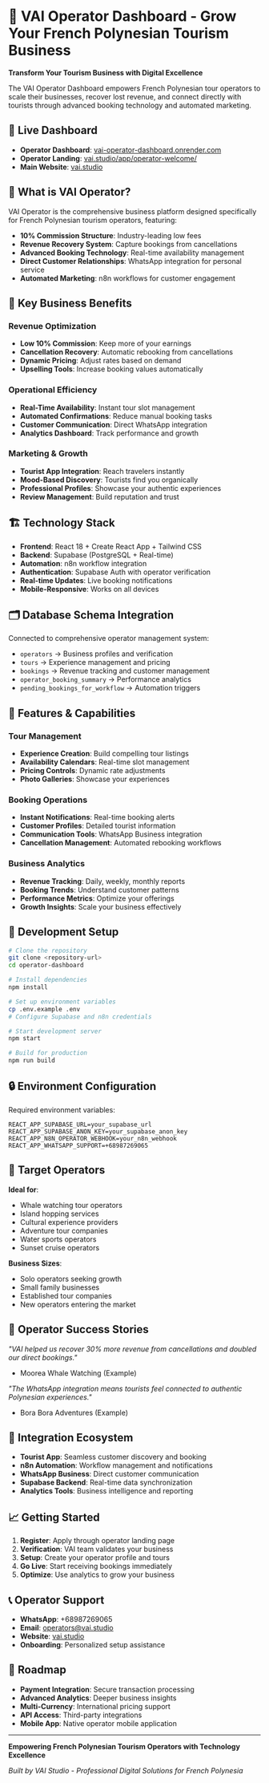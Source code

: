# 🚤 VAI Operator Dashboard - Grow Your French Polynesian Tourism Business

**Transform Your Tourism Business with Digital Excellence**

The VAI Operator Dashboard empowers French Polynesian tour operators to scale their businesses, recover lost revenue, and connect directly with tourists through advanced booking technology and automated marketing.

## 🌊 Live Dashboard
- **Operator Dashboard**: [vai-operator-dashboard.onrender.com](https://vai-operator-dashboard.onrender.com)
- **Operator Landing**: [vai.studio/app/operator-welcome/](https://vai.studio/app/operator-welcome/)
- **Main Website**: [vai.studio](https://vai.studio)

## 💼 What is VAI Operator?

VAI Operator is the comprehensive business platform designed specifically for French Polynesian tourism operators, featuring:

- **10% Commission Structure**: Industry-leading low fees
- **Revenue Recovery System**: Capture bookings from cancellations
- **Advanced Booking Technology**: Real-time availability management
- **Direct Customer Relationships**: WhatsApp integration for personal service
- **Automated Marketing**: n8n workflows for customer engagement

## 🚀 Key Business Benefits

### Revenue Optimization
- **Low 10% Commission**: Keep more of your earnings
- **Cancellation Recovery**: Automatic rebooking from cancellations
- **Dynamic Pricing**: Adjust rates based on demand
- **Upselling Tools**: Increase booking values automatically

### Operational Efficiency
- **Real-Time Availability**: Instant tour slot management
- **Automated Confirmations**: Reduce manual booking tasks
- **Customer Communication**: Direct WhatsApp integration
- **Analytics Dashboard**: Track performance and growth

### Marketing & Growth
- **Tourist App Integration**: Reach travelers instantly
- **Mood-Based Discovery**: Tourists find you organically
- **Professional Profiles**: Showcase your authentic experiences
- **Review Management**: Build reputation and trust

## 🏗️ Technology Stack

- **Frontend**: React 18 + Create React App + Tailwind CSS
- **Backend**: Supabase (PostgreSQL + Real-time)
- **Automation**: n8n workflow integration
- **Authentication**: Supabase Auth with operator verification
- **Real-time Updates**: Live booking notifications
- **Mobile-Responsive**: Works on all devices

## 🗂️ Database Schema Integration

Connected to comprehensive operator management system:
- `operators` → Business profiles and verification
- `tours` → Experience management and pricing
- `bookings` → Revenue tracking and customer management
- `operator_booking_summary` → Performance analytics
- `pending_bookings_for_workflow` → Automation triggers

## 🔧 Features & Capabilities

### Tour Management
- **Experience Creation**: Build compelling tour listings
- **Availability Calendars**: Real-time slot management
- **Pricing Controls**: Dynamic rate adjustments
- **Photo Galleries**: Showcase your experiences

### Booking Operations
- **Instant Notifications**: Real-time booking alerts
- **Customer Profiles**: Detailed tourist information
- **Communication Tools**: WhatsApp Business integration
- **Cancellation Management**: Automated rebooking workflows

### Business Analytics
- **Revenue Tracking**: Daily, weekly, monthly reports
- **Booking Trends**: Understand customer patterns
- **Performance Metrics**: Optimize your offerings
- **Growth Insights**: Scale your business effectively

## 📱 Development Setup

```bash
# Clone the repository
git clone <repository-url>
cd operator-dashboard

# Install dependencies
npm install

# Set up environment variables
cp .env.example .env
# Configure Supabase and n8n credentials

# Start development server
npm start

# Build for production
npm run build
```

## 🔒 Environment Configuration

Required environment variables:
```
REACT_APP_SUPABASE_URL=your_supabase_url
REACT_APP_SUPABASE_ANON_KEY=your_supabase_anon_key
REACT_APP_N8N_OPERATOR_WEBHOOK=your_n8n_webhook
REACT_APP_WHATSAPP_SUPPORT=+68987269065
```

## 🎯 Target Operators

**Ideal for**:
- Whale watching tour operators
- Island hopping services
- Cultural experience providers
- Adventure tour companies
- Water sports operators
- Sunset cruise operators

**Business Sizes**:
- Solo operators seeking growth
- Small family businesses
- Established tour companies
- New operators entering the market

## 🌺 Operator Success Stories

*"VAI helped us recover 30% more revenue from cancellations and doubled our direct bookings."*
- Moorea Whale Watching (Example)

*"The WhatsApp integration means tourists feel connected to authentic Polynesian experiences."*
- Bora Bora Adventures (Example)

## 🔄 Integration Ecosystem

- **Tourist App**: Seamless customer discovery and booking
- **n8n Automation**: Workflow management and notifications
- **WhatsApp Business**: Direct customer communication
- **Supabase Backend**: Real-time data synchronization
- **Analytics Tools**: Business intelligence and reporting

## 📈 Getting Started

1. **Register**: Apply through operator landing page
2. **Verification**: VAI team validates your business
3. **Setup**: Create your operator profile and tours
4. **Go Live**: Start receiving bookings immediately
5. **Optimize**: Use analytics to grow your business

## 📞 Operator Support

- **WhatsApp**: +68987269065
- **Email**: operators@vai.studio
- **Website**: [vai.studio](https://vai.studio)
- **Onboarding**: Personalized setup assistance

## 🚀 Roadmap

- **Payment Integration**: Secure transaction processing
- **Advanced Analytics**: Deeper business insights
- **Multi-Currency**: International pricing support
- **API Access**: Third-party integrations
- **Mobile App**: Native operator mobile application

---

**Empowering French Polynesian Tourism Operators with Technology Excellence**

*Built by VAI Studio - Professional Digital Solutions for French Polynesia*
